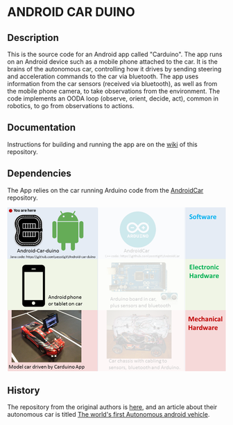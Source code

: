 # ANDROID CAR DUINO

## Description
This is the source code for an Android app called "Carduino".  The app runs on an Android device such as a mobile phone attached to the car.  It is the brains of the autonomous car, controlling how it drives by sending steering and acceleration commands to the car via bluetooth.  The app uses information from the car sensors (received via bluetooth), as well as from the mobile phone camera, to take observations from the environment.  The code implements an OODA loop (observe, orient, decide, act), common in robotics, to go from observations to actions.

## Documentation
Instructions for building and running the app are on the [wiki](https://github.com/sesstigit/Android-Car-duino/wiki) of this repository.  

## Dependencies
The App relies on the car running Arduino code from the [AndroidCar](https://github.com/sesstigit/AndroidCar) repository.

![Alt text](car_architecture_androidapp.png?raw=true "You are now looking at the android app")

## History
The repository from the original authors is [here](https://github.com/Petroula/Android-Car-duino), and an article about their autonomous car is titled [The world's first Autonomous android vehicle](https://platis.solutions/blog/2015/06/29/worlds-first-android-autonomous-vehicle/).


